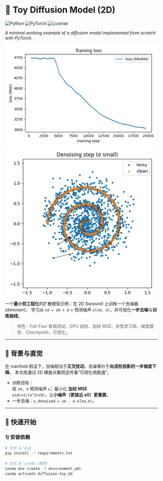 # 🧠 Toy Diffusion Model (2D)
![Python](https://img.shields.io/badge/Python-3.9%2B-blue)
![PyTorch](https://img.shields.io/badge/PyTorch-2.x-red)
![License](https://img.shields.io/badge/License-MIT-green)

*A minimal working example of a diffusion model implemented from scratch with PyTorch.*

![Training Loss Curve](assets/loss_curve.png)
![Denoising Step](assets/denoise_step.png)
一个**最小但工程化**的扩散模型示例：在 2D Swissroll 上训练一个去噪器 (denoiser)，
学习从 `xσ = x0 + σ·ε` 预测噪声 `ε̂(xσ, σ)`，并可视化**一步去噪**与**训练曲线**。

> 特色：Fail-Fast 冒烟测试、GPU 自检、加权 MSE、余弦学习率、梯度裁剪、Checkpoint、可视化。

---

## 🧠 背景与直觉
在 manifold 假设下，加噪相当于**正交扰动**，去噪等价于**向流形投影的一步梯度下降**。
本仓库通过 2D 螺旋点集把这件事“可视化地跑通”。

- 训练目标：  
  给 `xσ, σ` 预测噪声 `ε̂`，最小化 **加权 MSE**  
  `w(σ)=1/(σ^2+ε0)`，让**小噪声（更接近 x0）更重要**。
- 一步去噪：`x_denoised = xσ - σ·ε̂(xσ,σ)`。

---

## 🚀 快速开始

### 1) 安装依赖
```bash
# 方式 A：pip
pip install -r requirements.txt

# 方式 B：conda（推荐）
conda env create -f environment.yml
conda activate diffusion-toy-2d
